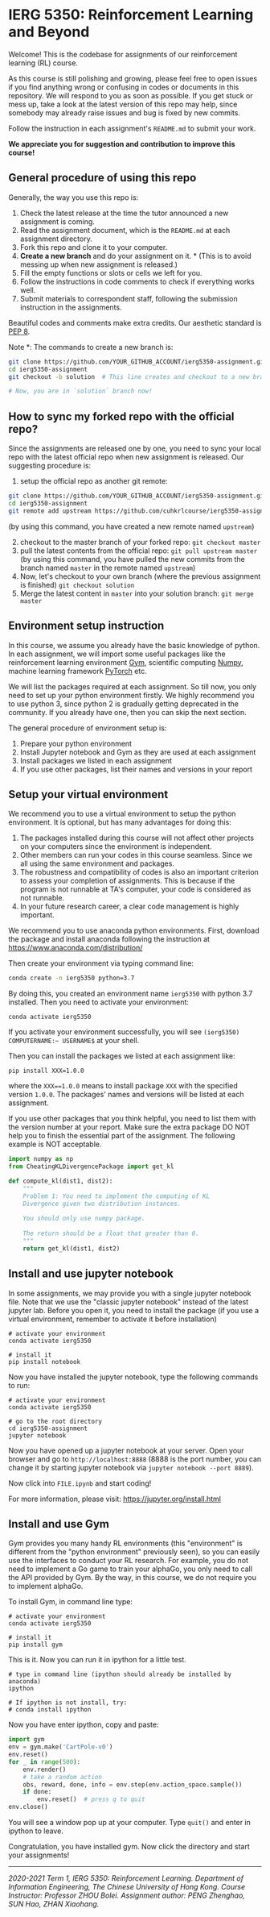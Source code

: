 # IERG 5350: Reinforcement Learning and Beyond

Welcome! This is the codebase for assignments of our reinforcement learning (RL) course. 

As this course is still polishing and growing, please feel free to open issues if you find anything wrong or confusing in codes or documents in this repository. We will respond to you as soon as possible. If you get stuck or mess up, take a look at the latest version of this repo may help, since somebody may already raise issues and bug is fixed by new commits.

Follow the instruction in each assignment's `README.md` to submit your work.

**We appreciate you for suggestion and contribution to improve this course!**



## General procedure of using this repo

Generally, the way you use this repo is:

1. Check the latest release at the time the tutor announced a new assignment is coming.
2. Read the assignment document, which is the `README.md` at each assignment directory.
3. Fork this repo and clone it to your computer.
4. **Create a new branch** and do your assignment on it. \* (This is to avoid messing up when new assignment is released.)
5. Fill the empty functions or slots or cells we left for you.
6. Follow the instructions in code comments to check if everything works well.
7. Submit materials to correspondent staff, following the submission instruction in the assignments.

Beautiful codes and comments make extra credits. Our aesthetic standard is [PEP 8](https://www.python.org/dev/peps/pep-0008/).



Note \*: The commands to create a new branch is:

```bash
git clone https://github.com/YOUR_GITHUB_ACCOUNT/ierg5350-assignment.git
cd ierg5350-assignment
git checkout -b solution  # This line creates and checkout to a new branch named `solution`

# Now, you are in `solution` branch now!
```





## How to sync my forked repo with the official repo?

Since the assignments are released one by one, you need to sync your local repo with the latest official repo when new assignment is released. Our suggesting procedure is:

1. setup the official repo as another git remote: 

```bash
git clone https://github.com/YOUR_GITHUB_ACCOUNT/ierg5350-assignment.git
cd ierg5350-assignment
git remote add upstream https://github.com/cuhkrlcourse/ierg5350-assignment.git
```

 (by using this command, you have created a new remote named `upstream`)

2. checkout to the master branch of your forked repo: `git checkout master`
3. pull the latest contents from the official repo: `git pull upstream master` (by using this command, you have pulled the new commits from the branch named `master` in the remote named `upstream`)
4. Now, let's checkout to your own branch (where the previous assignment is finished) `git checkout solution`
5. Merge the latest content in `master` into your solution branch: `git merge master`



## Environment setup instruction

In this course, we assume you already have the basic knowledge of python. In each assignment, we will import some useful packages like the reinforcement learning environment [Gym](https://gym.openai.com/), scientific computing [Numpy](https://numpy.org/), machine learning framework [PyTorch](https://pytorch.org/) etc.

We will list the packages required at each assignment. So till now, you only need to set up your python environment firstly. We highly recommend you to use python 3, since python 2 is gradually getting deprecated in the community. If you already have one, then you can skip the next section.

The general procedure of environment setup is:

1. Prepare your python environment
2. Install Jupyter notebook and Gym as they are used at each assignment
3. Install packages we listed in each assignment
4. If you use other packages, list their names and versions in your report



## Setup your virtual environment

We recommend you to use a virtual environment to setup the python environment. It is optional, but has many advantages for doing this:

1. The packages installed during this course will not affect other projects on your computers since the environment is independent.
2. Other members can run your codes in this course seamless. Since we all using the same environment and packages.
3. The robustness and compatibility of codes is also an important criterion to assess your completion of assignments. This is because if the program is not runnable at TA's computer, your code is considered as not runnable.
4. In your future research career, a clear code management is highly important.

We recommend you to use anaconda python environments. First, download the package and install anaconda following the instruction at https://www.anaconda.com/distribution/

Then create your environment via typing command line:

```bash
conda create -n ierg5350 python=3.7
```

By doing this, you created an environment name `ierg5350` with python 3.7 installed. Then you need to activate your environment:

```
conda activate ierg5350
```

If you activate your environment successfully, you will see `(ierg5350) COMPUTERNAME:~ USERNAME$` at your shell.

Then you can install the packages we listed at each assignment like:

```
pip install XXX=1.0.0
```

where the `XXX==1.0.0` means to install package `XXX` with the specified version `1.0.0`. The packages' names and versions will be listed at each assignment.

If you use other packages that you think helpful, you need to list them with the version number at your report. Make sure the extra package DO NOT help you to finish the essential part of the assignment. The following example is NOT acceptable.

```python
import numpy as np
from CheatingKLDivergencePackage import get_kl

def compute_kl(dist1, dist2):
    """
    Problem 1: You need to implement the computing of KL
    Divergence given two distribution instances.
    
    You should only use numpy package.
    
    The return should be a float that greater than 0.
    """
    return get_kl(dist1, dist2)
```



## Install and use  jupyter notebook

In some assignments, we may provide you with a single jupyter notebook file. Note that we use the "classic jupyter notebook" instead of the latest jupyter lab. Before you open it, you need to install the package (if you use a virtual environment, remember to activate it before installation)

```
# activate your environment
conda activate ierg5350

# install it
pip install notebook
```

Now you have installed the jupyter notebook, type the following commands to run:

```
# activate your environment
conda activate ierg5350

# go to the root directory
cd ierg5350-assignment
jupyter notebook
```

Now you have opened up a jupyter notebook at your server. Open your browser and go to `http://localhost:8888`  (8888 is the port number, you can change it by starting jupyter notebook via `jupyter notebook --port 8889`).

Now click into `FILE.ipynb` and start coding!

For more information, please visit: https://jupyter.org/install.html



## Install and use Gym

Gym provides you many handy RL environments (this "environment" is different from the "python environment" previously seen), so you can easily use the interfaces to conduct your RL research. For example, you do not need to implement a Go game to train your alphaGo, you only need to call the API provided by Gym. By the way, in this course, we do not require you to implement alphaGo.

To install Gym, in command line type:

```
# activate your environment
conda activate ierg5350

# install it
pip install gym
```

This is it. Now you can run it in ipython for a little test.

```
# type in command line (ipython should already be installed by anaconda)
ipython

# If ipython is not install, try:
# conda install ipython
```

Now you have enter ipython, copy and paste:

```python
import gym
env = gym.make('CartPole-v0')
env.reset()
for _ in range(500):
    env.render()
    # take a random action
    obs, reward, done, info = env.step(env.action_space.sample())
    if done:
        env.reset()  # press q to quit
env.close()
```

You will see a window pop up at your computer. Type `quit()` and enter in ipython to leave. 

Congratulation, you have installed gym. Now click the directory and start your assignments! 



------

*2020-2021 Term 1, IERG 5350: Reinforcement Learning. Department of Information Engineering, The Chinese University of Hong Kong. Course Instructor: Professor ZHOU Bolei. Assignment author: PENG Zhenghao, SUN Hao, ZHAN Xiaohang.*
